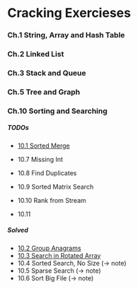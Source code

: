 # Cracking Exercieses

### Ch.1 String, Array and Hash Table

### Ch.2 Linked List

### Ch.3 Stack and Queue

### Ch.5 Tree and Graph


### Ch.10 Sorting and Searching
##### TODOs
* [10.1 Sorted Merge](https://leetcode.com/problems/merge-sorted-array/)
* 10.7 Missing Int
* 10.8 Find Duplicates
* 10.9 Sorted Matrix Search

* 10.10 Rank from Stream
* 10.11

##### Solved
* [10.2 Group Anagrams](https://leetcode.com/problems/group-anagrams/)
* [10.3 Search in Rotated Array](https://leetcode.com/problems/search-in-rotated-sorted-array/)
* 10.4 Sorted Search, No Size (-> note)
* 10.5 Sparse Search (-> note)
* 10.6 Sort Big File (-> note)